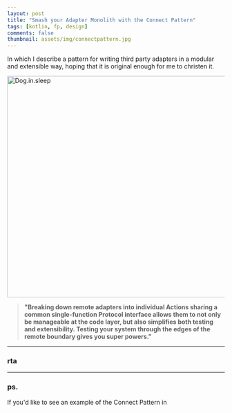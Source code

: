 ```yaml
---
layout: post 
title: "Smash your Adapter Monolith with the Connect Pattern"
tags: [kotlin, fp, design]
comments: false
thumbnail: assets/img/connectpattern.jpg
---
```


In which I describe a pattern for writing third party adapters in a modular and extensible way, hoping that it is original enough for me to christen it.

<a title="Image by Steve Buissinne from Pixabay"
href="https://pixabay.com/users/stevepb-282134"><img width="512" alt="Dog.in.sleep" src="
../../../assets/img/connectpattern.jpg"></a>

> **"Breaking down remote adapters into individual Actions sharing a common single-function Protocol interface allows them to not only be manageable at the code layer, but also simplifies both testing and extensibility. Testing your system through the edges of the remote boundary gives you super powers."**

<hr/>

### rta



<hr/>

### ps.
If you'd like to see an example of the Connect Pattern in
